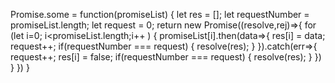 

Promise.some = function(promiseList) {
  let res = [];
  let requestNumber = promiseList.length;
  let request = 0;
  return new Promise((resolve,rej)=>{
    for (let i=0; i<promiseList.length;i++ ) {
      promiseList[i].then(data=>{
        res[i] = data;
        request++;
        if(requestNumber === request) {
          resolve(res);
        }
      }).catch(err=>{
        request++;
        res[i] = false;
        if(requestNumber === request) {
          resolve(res);
        }
      })
    }
  })
}

